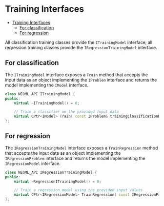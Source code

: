 # Training Interfaces

<!-- TOC -->

- [Training Interfaces](#training-interfaces)
	- [For classification](#for-classification)
	- [For regression](#for-regression)

<!-- /TOC -->

All classification training classes provide the `ITrainingModel` interface; all regression training classes provide the `IRegressionTrainingModel` interface.

## For classification

The `ITrainingModel` interface exposes a `Train` method that accepts the input data as an object implementing the `IProblem` interface and returns the model implementing the `IModel` interface.

```c++
class NEOML_API ITrainingModel {
public:
	virtual ~ITrainingModel() = 0;

	// Train a classifier on the provided input data
	virtual CPtr<IModel> Train( const IProblem& trainingClassificationData ) = 0;
};
```

## For regression

The `IRegressionTrainingModel` interface exposes a `TrainRegression` method that accepts the input data as an object implementing the `IRegressionProblem` interface and returns the model implementing the `IRegressionModel` interface.

```c++
class NEOML_API IRegressionTrainingModel {
public:
	virtual ~RegressionITrainingModel() = 0;

	// Train a regression model using the provided input values
	virtual CPtr<IRegressionModel> TrainRegression( const IRegressionProblem& problem ) = 0;
};
```
